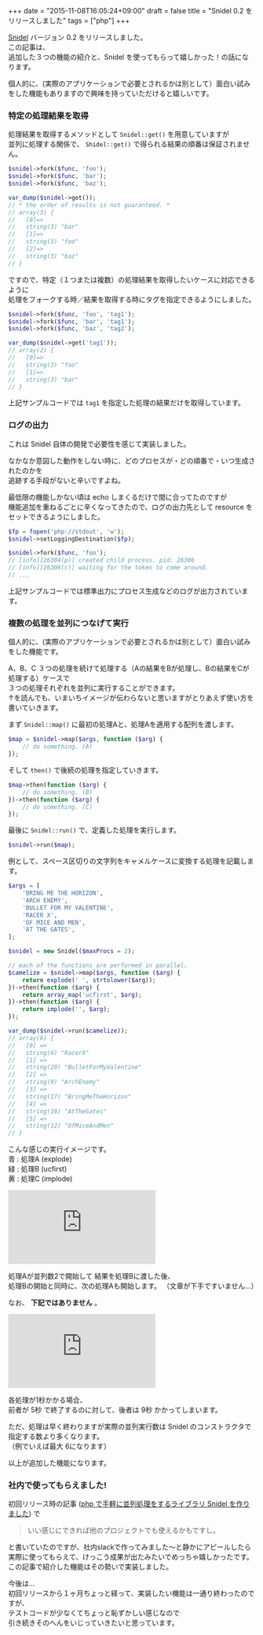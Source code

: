 +++
date = "2015-11-08T16:05:24+09:00"
draft = false
title = "Snidel 0.2 をリリースしました"
tags = ["php"]
+++

<a href="https://github.com/ackintosh/snidel" target="_blank">Snidel</a> バージョン 0.2 をリリースしました。  
この記事は、  
追加した３つの機能の紹介と、Snidel を使ってもらって嬉しかった！の話になります。

個人的に、(実際のアプリケーションで必要とされるかは別として）面白い試みをした機能もありますので興味を持っていただけると嬉しいです。

<!--more-->

### 特定の処理結果を取得

処理結果を取得するメソッドとして `Snidel::get()` を用意していますが  
並列に処理する関係で、 `Shidel::get()` で得られる結果の順番は保証されません。

```php
$snidel->fork($func, 'foo');
$snidel->fork($func, 'bar');
$snidel->fork($func, 'baz');

var_dump($snidel->get());
// * the order of results is not guaranteed. *
// array(3) {
//   [0]=>
//   string(3) "bar"
//   [1]=>
//   string(3) "foo"
//   [2]=>
//   string(3) "baz"
// }

```

ですので、特定（１つまたは複数）の処理結果を取得したいケースに対応できるように  
処理をフォークする時／結果を取得する時にタグを指定できるようにしました。

```php
$snidel->fork($func, 'foo', 'tag1');
$snidel->fork($func, 'bar', 'tag1');
$snidel->fork($func, 'baz', 'tag2');

var_dump($snidel->get('tag1'));
// array(2) {
//   [0]=>
//   string(3) "foo"
//   [1]=>
//   string(3) "bar"
// }
```

上記サンプルコードでは `tag1` を指定した処理の結果だけを取得しています。

### ログの出力

これは Snidel 自体の開発で必要性を感じて実装しました。

なかなか意図した動作をしない時に、どのプロセスが・どの順番で・いつ生成されたのかを  
追跡する手段がないと辛いですよね。

最低限の機能しかない頃は echo しまくるだけで間に合ってたのですが  
機能追加を重ねるごとに辛くなってきたので、ログの出力先として resource をセットできるようにしました。

```php
$fp = fopen('php://stdout', 'w');
$snidel->setLoggingDestination($fp);

$snidel->fork($func, 'foo');
// [info][26304(p)] created child process. pid: 26306
// [info][26306(c)] waiting for the token to come around.
// ...

```

上記サンプルコードでは標準出力にプロセス生成などのログが出力されています。

### 複数の処理を並列につなげて実行

個人的に、(実際のアプリケーションで必要とされるかは別として）面白い試みをした機能です。 

A、B、C ３つの処理を続けて処理する（Aの結果をBが処理し、Bの結果をCが処理する）ケースで  
３つの処理それぞれを並列に実行することができます。  
↑を読んでも、いまいちイメージが伝わらないと思いますがとりあえず使い方を書いていきます。

まず `Snidel::map()` に最初の処理Aと、処理Aを適用する配列を渡します。

```php
$map = $snidel->map($args, function ($arg) {
    // do something. (A)
});
```

そして `then()` で後続の処理を指定していきます。

```php
$map->then(function ($arg) {
    // do something. (B)
})->then(function ($arg) {
    // do something. (C)
});
```

最後に `Snidel::run()` で、定義した処理を実行します。

```php
$snidel->run($map);
```

例として、スペース区切りの文字列をキャメルケースに変換する処理を記載します。

```php
$args = [
    'BRING ME THE HORIZON',
    'ARCH ENEMY',
    'BULLET FOR MY VALENTINE',
    'RACER X',
    'OF MICE AND MEN',
    'AT THE GATES',
];

$snidel = new Snidel($maxProcs = 2);

// each of the functions are performed in parallel.
$camelize = $snidel->map($args, function ($arg) {
    return explode(' ', strtolower($arg));
})->then(function ($arg) {
    return array_map('ucfirst', $arg);
})->then(function ($arg) {
    return implode('', $arg);
});

var_dump($snidel->run($camelize));
// array(6) {
//   [0] =>
//   string(6) "RacerX"
//   [1] =>
//   string(20) "BulletForMyValentine"
//   [2] =>
//   string(9) "ArchEnemy"
//   [3] =>
//   string(17) "BringMeTheHorizon"
//   [4] =>
//   string(10) "AtTheGates"
//   [5] =>
//   string(12) "OfMiceAndMen"
// }
```

こんな感じの実行イメージです。  
青 : 処理A (explode)  
緑 : 処理B (ucfirst)  
黄 : 処理C (implode)  
<iframe src="https://player.vimeo.com/video/144969743" frameborder="0" webkitallowfullscreen mozallowfullscreen allowfullscreen></iframe>

処理Aが並列数2で開始して 結果を処理Bに渡した後、  
処理Bの開始と同時に、次の処理Aも開始します。
（文章が下手ですいません...）

なお、 **下記ではありません** 。

<iframe src="https://player.vimeo.com/video/145030564" frameborder="0" webkitallowfullscreen mozallowfullscreen allowfullscreen></iframe>

各処理が1秒かかる場合、  
前者が 5秒 で終了するのに対して、後者は 9秒 かかってしまいます。

ただ、処理は早く終わりますが実際の並列実行数は Snidel のコンストラクタで指定する数より多くなります。  
（例でいえば最大 6になります）

以上が追加した機能になります。

### 社内で使ってもらえました!

初回リリース時の記事 (<a href="/blog/2015/09/29/snidel/">php で手軽に並列処理をするライブラリ Snidel を作りました</a>) で  

> いい感じにできれば他のプロジェクトでも使えるかもですし。

と書いていたのですが、社内slackで作ってみました〜と静かにアピールしたら  
実際に使ってもらえて、けっこう成果が出たみたいでめっちゃ嬉しかったです。  
この記事で紹介した機能はその勢いで実装しました。

今後は...  
初回リリースから１ヶ月ちょっと経って、実装したい機能は一通り終わったのですが、  
テストコードが少なくてちょっと恥ずかしい感じなので  
引き続きそのへんをいじっていきたいと思っています。
